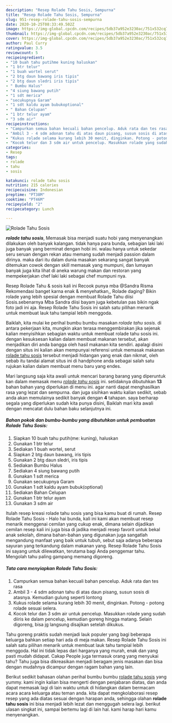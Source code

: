 ```yaml
---
description: "Resep Rolade Tahu Sosis, Sempurna"
title: "Resep Rolade Tahu Sosis, Sempurna"
slug: 951-resep-rolade-tahu-sosis-sempurna
date: 2020-10-25T08:33:49.502Z
image: https://img-global.cpcdn.com/recipes/5db37a952e3230ac/751x532cq70/rolade-tahu-sosis-foto-resep-utama.jpg
thumbnail: https://img-global.cpcdn.com/recipes/5db37a952e3230ac/751x532cq70/rolade-tahu-sosis-foto-resep-utama.jpg
cover: https://img-global.cpcdn.com/recipes/5db37a952e3230ac/751x532cq70/rolade-tahu-sosis-foto-resep-utama.jpg
author: Paul Curry
ratingvalue: 3.5
reviewcount: 5
recipeingredient:
- "10 buah tahu putihme kuning haluskan"
- "1 btr telur"
- "1 buah wortel serut"
- "2 btg daun bawang iris tipis"
- "2 btg daun sledri iris tipis"
- " Bumbu Halus"
- "4 siung bawang putih"
- "1 sdt merica"
- "secukupnya Garam"
- "1 sdt kaldu ayam bubukoptional"
- " Bahan Celupan"
- "1 btr telur ayam"
- "3 sdm air"
recipeinstructions:
- "Campurkan semua bahan kecuali bahan pencelup. Aduk rata dan tes rasa"
- "Ambil 3 - 4 sdm adonan tahu di atas daun pisang, susun sosis di atasnya. Kemudian gulung seperti lontong"
- "Kukus rolade selama kurang lebih 30 menit, dinginkan. Potong - potong rolade sesuai selera."
- "Kocok telur dan 3 sdm air untuk pencelup. Masukkan rolade yang sudah diiris ke dalam pencelup, kemudian goreng hingga matang. Selain digoreng, bisa jg langsung disajikan setelah dikukus."
categories:
- Resep
tags:
- rolade
- tahu
- sosis

katakunci: rolade tahu sosis 
nutrition: 215 calories
recipecuisine: Indonesian
preptime: "PT38M"
cooktime: "PT46M"
recipeyield: "2"
recipecategory: Lunch

---
```



![Rolade Tahu Sosis](https://img-global.cpcdn.com/recipes/5db37a952e3230ac/751x532cq70/rolade-tahu-sosis-foto-resep-utama.jpg)

<b><i>rolade tahu sosis</i></b>, Memasak bisa menjadi suatu hobi yang menyenangkan dilakukan oleh banyak kalangan. tidak hanya para bunda, sebagian laki laki juga banyak yang berminat dengan hobi ini. walau hanya untuk sekedar seru seruan dengan rekan atau memang sudah menjadi passion dalam dirinya. maka dari itu dalam dunia masakan sekarang sangat banyak ditemukan cowok dengan skill memasak yang mumpuni, dan lumayan banyak juga kita lihat di aneka warung makan dan restoran yang mempekerjakan chef laki laki sebagai chef mumpuni nya.

Resep Rolade Tahu &amp; sosis kali ini Recook punya mba @Sandra Risma Rekomendasi banget karna enak &amp; menyehatkan,, Rolade daging? Bikin rolade yang lebih spesial dengan membuat Rolade Tahu diisi Sosis.sebenarnya Mba Sandra diisi bayam juga kebetulan pas bikin ngak foto jadi ini aja. Resep Rolade Tahu Sosis ini salah satu pilihan menarik untuk membuat lauk tahu tampial lebih menggoda.

Baiklah, kita mulai ke perihal bumbu bumbu masakan <i>rolade tahu sosis</i>. di antara pekerjaan kita, mungkin akan terasa menggembirakan jika sejenak kalian menyisihkan sebagian waktu untuk membuat rolade tahu sosis ini. dengan kesuksesan kalian dalam membuat makanan tersebut, akan menjadikan diri anda bangga oleh hasil makanan kita sendiri. apalagi disini dengan situs ini kalian akan mempunyai referensi untuk memasak makanan <u>rolade tahu sosis</u> tersebut menjadi hidangan yang enak dan nikmat, oleh sebab itu tandai alamat situs ini di handphone anda sebagai salah satu rujukan kalian dalam membuat menu baru yang endes.


Mari langsung saja kita awali untuk mencari barang barang yang diperuntuk kan dalam memasak menu <u><i>rolade tahu sosis</i></u> ini. setidaknya dibutuhkan <b>13</b> bahan bahan yang diperlukan di menu ini. agar nanti dapat menghasilkan rasa yang lezat dan sempurna. dan juga sisihkan waktu kalian sedikit, sebab anda akan memulainya sedikit banyak dengan <b>4</b> tahapan. saya berharap segala yang diperlukan sudah kita punya disini, Baiklah mari kita awali dengan mencatat dulu bahan baku selanjutnya ini.

<!--inarticleads1-->

##### Bahan pokok dan bumbu-bumbu yang dibutuhkan untuk pembuatan Rolade Tahu Sosis:

1. Siapkan 10 buah tahu putih(me: kuning), haluskan
1. Gunakan 1 btr telur
1. Sediakan 1 buah wortel, serut
1. Siapkan 2 btg daun bawang, iris tipis
1. Gunakan 2 btg daun sledri, iris tipis
1. Sediakan  Bumbu Halus
1. Sediakan 4 siung bawang putih
1. Gunakan 1 sdt merica
1. Gunakan secukupnya Garam
1. Gunakan 1 sdt kaldu ayam bubuk(optional)
1. Sediakan  Bahan Celupan
1. Gunakan 1 btr telur ayam
1. Gunakan 3 sdm air


Itulah resep kreasi rolade tahu sosis yang bisa kamu buat di rumah. Resep Rolade Tahu Sosis - Halo hai bunda, kali ini kami akan membuat resep menarik menggenai cemilan yang cukup enak, dimana selain dijadikan cemilan resep kali ini juga bisa di jadika menjadi resep favorit untuk bekal anak sekolah, dimana bahan-bahan yang digunakan juga sangatlah mengandung manfaat yang baik untuk tubuh, sebut saja adanya beberapa sayuran yang terkandung dalam makanan yang. Resep Rolade Tahu Sosis ini sayang untuk dilewatkan, terutama bagi Anda penggemar tahu. Mengolah tahu paling gampang memang digoreng. 

<!--inarticleads2-->

##### Tata cara menyiapkan Rolade Tahu Sosis:

1. Campurkan semua bahan kecuali bahan pencelup. Aduk rata dan tes rasa
1. Ambil 3 - 4 sdm adonan tahu di atas daun pisang, susun sosis di atasnya. Kemudian gulung seperti lontong
1. Kukus rolade selama kurang lebih 30 menit, dinginkan. Potong - potong rolade sesuai selera.
1. Kocok telur dan 3 sdm air untuk pencelup. Masukkan rolade yang sudah diiris ke dalam pencelup, kemudian goreng hingga matang. Selain digoreng, bisa jg langsung disajikan setelah dikukus.


Tahu goreng praktis sudah menjadi lauk populer yang bagi beberapa keluarga bahkan setiap hari ada di meja makan. Resep Rolade Tahu Sosis ini salah satu pilihan menarik untuk membuat lauk tahu tampial lebih menggoda. Hal ini tidak lepas dari harganya yang murah, enak dan yang pasti mudah didapat. Cakap People juga termasuk orang yang menyukai tahu? Tahu juga bisa dikreasikan menjadi beragam jenis masakan dan bisa dengan mudahnya dicampur dengan ragam bahan yang lain. 

Berikut sedikit bahasan olahan perihal bumbu bumbu <u>rolade tahu sosis</u> yang yummy. kami ingin kalian bisa mengerti dengan penjabaran diatas, dan anda dapat memasak lagi di lain waktu untuk di hidangkan dalam bermacam acara acara keluarga atau teman anda. kita dapat mengkolaborasi resep resep yang ada diatas sesuai dengan harapan anda, sehingga olahan <b>rolade tahu sosis</b> ini bisa menjadi lebih lezat dan menggugah selera lagi. berikut ulasan singkat ini, sampai bertemu lagi di lain hal. kami harap hari kamu menyenangkan.
